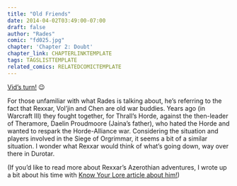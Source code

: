 ```yaml
---
title: "Old Friends"
date: 2014-04-02T03:49:00-07:00
draft: false
author: "Rades"
comic: "fd025.jpg"
chapter: 'Chapter 2: Doubt'
chapter_link: CHAPTERLINKTEMPLATE
tags: TAGSLISTTEMPLATE
related_comics: RELATEDCOMICTEMPLATE
---
```


[Vid’s turn!](http://wowhead.com/item=20569)  😉


For those unfamiliar with what Rades is talking about, he’s referring to the fact that Rexxar, Vol’jin and Chen are old war buddies. Years ago (in Warcraft III) they fought together, for Thrall’s Horde, against the then-leader of Theramore, Daelin Proudmoore (Jaina’s father), who hated the Horde and wanted to respark the Horde-Alliance war. Considering the situation and players involved in the Siege of Orgrimmar, it seems a bit of a similar situation. I wonder what Rexxar would think of what’s going down, way over there in Durotar. 


(If you’d like to read more about Rexxar’s Azerothian adventures, I wrote up a bit about his time with [Know Your Lore article about him!](http://wow.joystiq.com/2007/06/14/know-your-lore-rexxar/))

